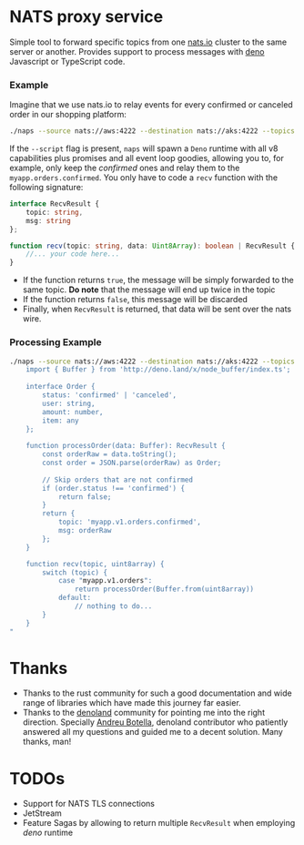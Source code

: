 # NATS proxy service

Simple tool to forward specific topics from one [nats.io](https://github.com/nats-io/nats-server) cluster to the same server or 
another. Provides support to process messages with [deno](https://github.com/denoland/deno) Javascript or
TypeScript code.

### Example

Imagine that we use nats.io to relay events for every confirmed or
canceled order in our shopping platform:

```sh
./naps --source nats://aws:4222 --destination nats://aks:4222 --topics "orders.>"
```

If the `--script` flag is present, `naps` will spawn a `Deno` runtime with all v8
capabilities plus promises and all event loop goodies, allowing you to, for example, only
keep the _confirmed_ ones and  relay them to the `myapp.orders.confirmed`. You only have to code a `recv` function
with the following signature:

```typescript
interface RecvResult {
    topic: string,
    msg: string
};

function recv(topic: string, data: Uint8Array): boolean | RecvResult {
    //... your code here...
}
```

- If the function returns `true`, the message will be simply forwarded to the same topic. **Do note** that the message
  will end up twice in the topic
- If the function returns `false`, this message will be discarded
- Finally, when `RecvResult` is returned, that data will be sent over the nats wire.

### Processing Example

```sh
./naps --source nats://aws:4222 --destination nats://aks:4222 --topics "myapp.v1.orders" --script "
    import { Buffer } from 'http://deno.land/x/node_buffer/index.ts';
    
    interface Order {
        status: 'confirmed' | 'canceled',
        user: string,
        amount: number,
        item: any
    };
    
    function processOrder(data: Buffer): RecvResult {
        const orderRaw = data.toString();
        const order = JSON.parse(orderRaw) as Order;
        
        // Skip orders that are not confirmed
        if (order.status !== 'confirmed') {
            return false;
        }
        return {
            topic: 'myapp.v1.orders.confirmed',
            msg: orderRaw
        };
    }

    function recv(topic, uint8array) {
        switch (topic) {
            case "myapp.v1.orders":
                return processOrder(Buffer.from(uint8array))
            default:
                // nothing to do...
        }
    }
"
```

# Thanks

- Thanks to the rust community for such a good documentation and wide range of libraries which have made this journey
  far easier.
- Thanks to the [denoland](https://github.com/denoland/deno) community for pointing me into the right direction. Specially [Andreu Botella](https://github.com/andreubotella), denoland 
  contributor who patiently answered all my questions and guided me to a decent solution. Many thanks, man!

# TODOs

- Support for NATS TLS connections
- JetStream 
- Feature Sagas by allowing to return multiple `RecvResult` when employing _deno_ runtime